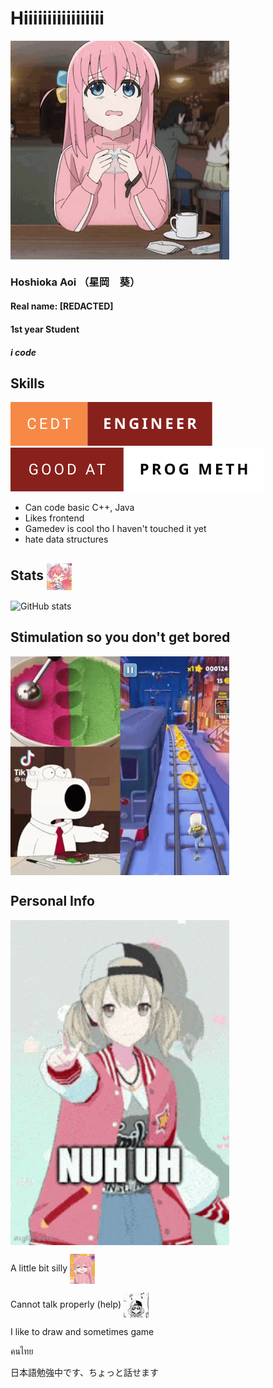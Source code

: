 # Hiiiiiiiiiiiiiiiii

<img hight="200" width="350" alt="GIF" align="center" src="https://github.com/hoshioka-aoi/hoshioka-aoi/blob/main/bocchi-the-rock-anime.gif">


### Hoshioka Aoi （星岡　葵）

#### Real name: [REDACTED]

#### 1st year Student

##### i code

## Skills

[![forthebadge](https://github.com/CEDT-Chula/For-The-Cedt-Badge/blob/main/badges/cedt-engineer.svg)](https://github.com/CEDT-Chula/For-The-Cedt-Badge/tree/main/badges)
[![forthebadge](https://github.com/CEDT-Chula/For-The-Cedt-Badge/blob/main/badges/good-at-prog-meth.svg)](https://github.com/CEDT-Chula/For-The-Cedt-Badge/tree/main/badges)


- Can code basic C++, Java
- Likes frontend
- Gamedev is cool tho I haven't touched it yet
- hate data structures

## Stats <img hight="20" width="40" alt="GIF" align="center" src="https://github.com/hoshioka-aoi/hoshioka-aoi/blob/main/airi-sekai-airi-momoi.gif">

![GitHub stats](https://github-readme-stats.vercel.app/api?username=hoshioka-aoi&show_icons=true&theme=radical)

## Stimulation so you don't get bored

<img hight="200" width="350" alt="GIF" align="center" src="https://github.com/hoshioka-aoi/hoshioka-aoi/blob/main/brainrot.gif">

## Personal Info

<img hight="100" width="350" alt="GIF" align="center" src="https://github.com/hoshioka-aoi/hoshioka-aoi/blob/main/nuh uh.gif">

A little bit silly <img hight="20" width="40" alt="GIF" align="center" src="https://github.com/hoshioka-aoi/hoshioka-aoi/blob/main/bocchi-the-rock-anime-sequel.gif">

Cannot talk properly (help) <img hight="20" width="40" alt="GIF" align="center" src="https://github.com/hoshioka-aoi/hoshioka-aoi/blob/main/azusawa-kohane-kohane.gif">


I like to draw and sometimes game

คนไทย

日本語勉強中です、ちょっと話せます



<!--
**hoshioka-aoi/hoshioka-aoi** is a ✨ _special_ ✨ repository because its `README.md` (this file) appears on your GitHub profile.

Here are some ideas to get you started:

- 🔭 I’m currently working on ...
- 🌱 I’m currently learning ...
- 👯 I’m looking to collaborate on ...
- 🤔 I’m looking for help with ...
- 💬 Ask me about ...
- 📫 How to reach me: ...
- 😄 Pronouns: ...
- ⚡ Fun fact: ...
-->